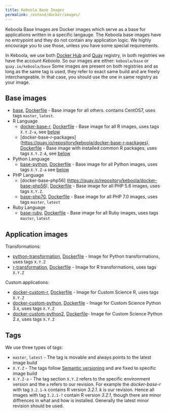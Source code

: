 ```yaml
---
title: Keboola Base Images
permalink: /extend/docker/images/
---
```


Keboola Base Images are Docker images which serve as a base for applications written in a specific langauge. 
The Keboola base images have no entrypoint and they do not contain any application logic.
We highly encourage you to use those, unless you have some special requirements.

In Keboola, we use both [Docker Hub](https://hub.docker.com/) and [Quay](https://quay.io/) registry, 
in both registries we have the account *Keboola*. So our images are either: `keboola/base` or `quay.io/keboola/base` 
Some images are present on both registries and as long as the same tag is used, they refer to exact same build and 
are freely interchangeable. In that case, you should use the one in same registry as your image. 


## Base images
- [base](https://quay.io/repository/keboola/base), [Dockerfile](https://github.com/keboola/docker-base) - Base image for 
all others. contains CentOS7, uses tags `master`, `latest`.
- R Language
  - [docker-base-r](https://quay.io/repository/keboola/docker-base-r), [Dockerfile](https://github.com/keboola/docker-base-r) -
Base image for all R images, uses tags `X.Y.Z-a`, see [below](#tags) 
  - [docker-base-r-packages] (https://quay.io/repository/keboola/docker-base-r-packages), 
 [Dockerfile](https://github.com/keboola/docker-base-r-packages) - Base image with installed common 
 R packages, uses tags `X.Y.Z-A`, see [below](#tags) 
- Python Language
  - [base-python](https://quay.io/repository/keboola/base-python), [Dockerfile](https://github.com/keboola/docker-base-python) -
 Base image for all Python images, uses tags `X.Y.Z-a` see [below](#tags)
- PHP Language
  - [docker-base-php56] (https://quay.io/repository/keboola/docker-base-php56), 
 [Dockerfile](https://github.com/keboola/docker-base-php56) - Base image for all PHP 5.6 images, uses tags `X.Y.Z`.
  - [base-php70](https://quay.io/repository/keboola/base-php70), [Dockerfile](https://github.com/keboola/docker-base-php70) -
 Base image for all PHP 7.0 images, uses tags `master`, `latest` 
- Ruby Language
  - [base-ruby](https://quay.io/repository/keboola/base-ruby), [Dockerfile](https://github.com/keboola/docker-base-ruby) -
 Base image for all Ruby images, uses tags `master`, `latest`
 
## Application images
Transformations:

- [python-transformation](https://quay.io/repository/keboola/python-transformation), 
[Dockerfile](https://github.com/keboola/python-transformation) - Image for Python transformations, uses tags `X.Y.Z`
- [r-transformation](https://quay.io/repository/keboola/r-transformation), 
[Dockerfile](https://github.com/keboola/r-transformation) - Image for R transformations, uses tags `X.Y.Z`

Custom applications:

- [docker-custom-r](https://quay.io/repository/keboola/docker-custom-r),
[Dockerfile](https://github.com/keboola/docker-custom-r) - Image for Custom Science R, uses tags `X.Y.Z`
- [docker-custom-python](https://quay.io/repository/keboola/docker-custom-python),
[Dockerfile](https://github.com/keboola/docker-custom-python) - Image for Custom Science Python 3.x, uses tags `X.Y.Z`
- [docker-custom-python2](https://quay.io/repository/keboola/docker-custom-python2),
[Dockerfile](https://github.com/keboola/docker-custom-python2)- Image for Custom Science Python 2.x, uses tags `X.Y.Z`

## Tags
We use three types of tags:
- `master`, `latest` - The tag is movable and always points to the latest image build 
- `X.Y.Z` - The tags follow [Semantic versioning](http://semver.org/) and are fixed to specific image build 
- `X.Y.Z-a` - The tag section `X.Y.Z` refers to the specific environment version and the `a` refers to our revision. 
For example the *docker-base-r* with tag `3.2.1-k` contains R version *3.2.1*. *k* is our revision. Hence all images
with tag `3.2.1-?` contain R version *3.2.1*, though there are minor diffrences in what and how is installed. Generally
the latest minor revision should be used. 
